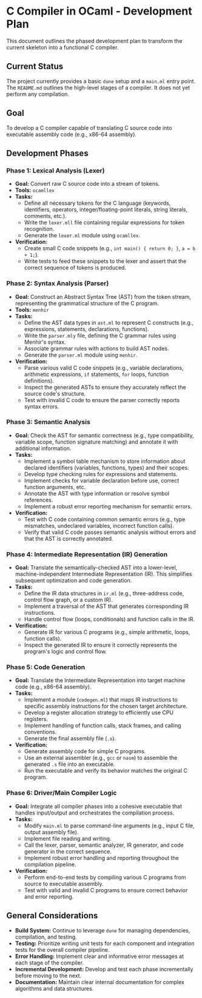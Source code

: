 # C Compiler in OCaml - Development Plan

This document outlines the phased development plan to transform the current skeleton into a functional C compiler.

## Current Status

The project currently provides a basic `dune` setup and a `main.ml` entry point. The `README.md` outlines the high-level stages of a compiler. It does not yet perform any compilation.

## Goal

To develop a C compiler capable of translating C source code into executable assembly code (e.g., x86-64 assembly).

## Development Phases

### Phase 1: Lexical Analysis (Lexer)

*   **Goal:** Convert raw C source code into a stream of tokens.
*   **Tools:** `ocamllex`
*   **Tasks:**
    *   Define all necessary tokens for the C language (keywords, identifiers, operators, integer/floating-point literals, string literals, comments, etc.).
    *   Write the `lexer.mll` file containing regular expressions for token recognition.
    *   Generate the `lexer.ml` module using `ocamllex`.
*   **Verification:**
    *   Create small C code snippets (e.g., `int main() { return 0; }`, `a = b + 1;`).
    *   Write tests to feed these snippets to the lexer and assert that the correct sequence of tokens is produced.

### Phase 2: Syntax Analysis (Parser)

*   **Goal:** Construct an Abstract Syntax Tree (AST) from the token stream, representing the grammatical structure of the C program.
*   **Tools:** `menhir`
*   **Tasks:**
    *   Define the AST data types in `ast.ml` to represent C constructs (e.g., expressions, statements, declarations, functions).
    *   Write the `parser.mly` file, defining the C grammar rules using Menhir's syntax.
    *   Associate grammar rules with actions to build AST nodes.
    *   Generate the `parser.ml` module using `menhir`.
*   **Verification:**
    *   Parse various valid C code snippets (e.g., variable declarations, arithmetic expressions, `if` statements, `for` loops, function definitions).
    *   Inspect the generated ASTs to ensure they accurately reflect the source code's structure.
    *   Test with invalid C code to ensure the parser correctly reports syntax errors.

### Phase 3: Semantic Analysis

*   **Goal:** Check the AST for semantic correctness (e.g., type compatibility, variable scope, function signature matching) and annotate it with additional information.
*   **Tasks:**
    *   Implement a symbol table mechanism to store information about declared identifiers (variables, functions, types) and their scopes.
    *   Develop type checking rules for expressions and statements.
    *   Implement checks for variable declaration before use, correct function arguments, etc.
    *   Annotate the AST with type information or resolve symbol references.
    *   Implement a robust error reporting mechanism for semantic errors.
*   **Verification:**
    *   Test with C code containing common semantic errors (e.g., type mismatches, undeclared variables, incorrect function calls).
    *   Verify that valid C code passes semantic analysis without errors and that the AST is correctly annotated.

### Phase 4: Intermediate Representation (IR) Generation

*   **Goal:** Translate the semantically-checked AST into a lower-level, machine-independent Intermediate Representation (IR). This simplifies subsequent optimization and code generation.
*   **Tasks:**
    *   Define the IR data structures in `ir.ml` (e.g., three-address code, control flow graph, or a custom IR).
    *   Implement a traversal of the AST that generates corresponding IR instructions.
    *   Handle control flow (loops, conditionals) and function calls in the IR.
*   **Verification:**
    *   Generate IR for various C programs (e.g., simple arithmetic, loops, function calls).
    *   Inspect the generated IR to ensure it correctly represents the program's logic and control flow.

### Phase 5: Code Generation

*   **Goal:** Translate the Intermediate Representation into target machine code (e.g., x86-64 assembly).
*   **Tasks:**
    *   Implement a module (`codegen.ml`) that maps IR instructions to specific assembly instructions for the chosen target architecture.
    *   Develop a register allocation strategy to efficiently use CPU registers.
    *   Implement handling of function calls, stack frames, and calling conventions.
    *   Generate the final assembly file (`.s`).
*   **Verification:**
    *   Generate assembly code for simple C programs.
    *   Use an external assembler (e.g., `gcc` or `nasm`) to assemble the generated `.s` file into an executable.
    *   Run the executable and verify its behavior matches the original C program.

### Phase 6: Driver/Main Compiler Logic

*   **Goal:** Integrate all compiler phases into a cohesive executable that handles input/output and orchestrates the compilation process.
*   **Tasks:**
    *   Modify `main.ml` to parse command-line arguments (e.g., input C file, output assembly file).
    *   Implement file reading and writing.
    *   Call the lexer, parser, semantic analyzer, IR generator, and code generator in the correct sequence.
    *   Implement robust error handling and reporting throughout the compilation pipeline.
*   **Verification:**
    *   Perform end-to-end tests by compiling various C programs from source to executable assembly.
    *   Test with valid and invalid C programs to ensure correct behavior and error reporting.

## General Considerations

*   **Build System:** Continue to leverage `dune` for managing dependencies, compilation, and testing.
*   **Testing:** Prioritize writing unit tests for each component and integration tests for the overall compiler pipeline.
*   **Error Handling:** Implement clear and informative error messages at each stage of the compiler.
*   **Incremental Development:** Develop and test each phase incrementally before moving to the next.
*   **Documentation:** Maintain clear internal documentation for complex algorithms and data structures.
